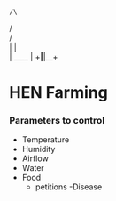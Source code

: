     /\
  /    \
/        \
|        | \
|  ____  |
+__|__|__+


# HEN Farming

### Parameters to control
- Temperature
- Humidity
- Airflow
- Water
- Food
  - petitions
-Disease

